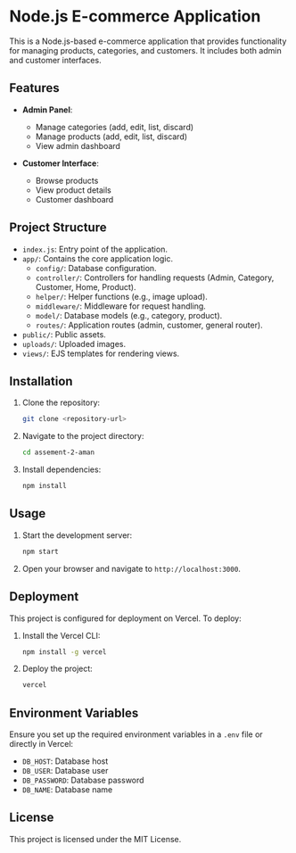 # Node.js E-commerce Application

This is a Node.js-based e-commerce application that provides functionality for managing products, categories, and customers. It includes both admin and customer interfaces.

## Features

- **Admin Panel**:
  - Manage categories (add, edit, list, discard)
  - Manage products (add, edit, list, discard)
  - View admin dashboard

- **Customer Interface**:
  - Browse products
  - View product details
  - Customer dashboard

## Project Structure

- `index.js`: Entry point of the application.
- `app/`: Contains the core application logic.
  - `config/`: Database configuration.
  - `controller/`: Controllers for handling requests (Admin, Category, Customer, Home, Product).
  - `helper/`: Helper functions (e.g., image upload).
  - `middleware/`: Middleware for request handling.
  - `model/`: Database models (e.g., category, product).
  - `routes/`: Application routes (admin, customer, general router).
- `public/`: Public assets.
- `uploads/`: Uploaded images.
- `views/`: EJS templates for rendering views.

## Installation

1. Clone the repository:
   ```bash
   git clone <repository-url>
   ```

2. Navigate to the project directory:
   ```bash
   cd assement-2-aman
   ```

3. Install dependencies:
   ```bash
   npm install
   ```

## Usage

1. Start the development server:
   ```bash
   npm start
   ```

2. Open your browser and navigate to `http://localhost:3000`.

## Deployment

This project is configured for deployment on Vercel. To deploy:

1. Install the Vercel CLI:
   ```bash
   npm install -g vercel
   ```

2. Deploy the project:
   ```bash
   vercel
   ```

## Environment Variables

Ensure you set up the required environment variables in a `.env` file or directly in Vercel:

- `DB_HOST`: Database host
- `DB_USER`: Database user
- `DB_PASSWORD`: Database password
- `DB_NAME`: Database name

## License

This project is licensed under the MIT License.
